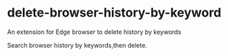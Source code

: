 # delete-browser-history-by-keyword

An extension for Edge browser to delete history by keywords

Search browser history by keywords,then delete.
